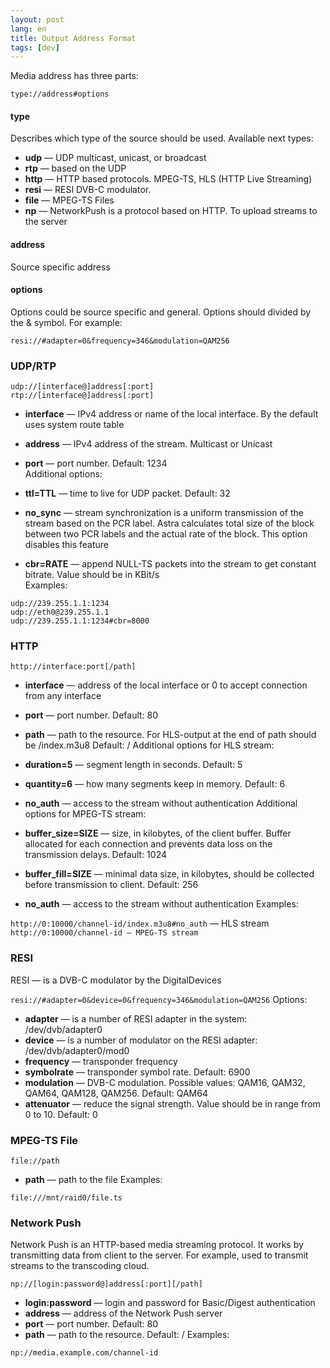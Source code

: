 ```yaml
---
layout: post
lang: en
title: Output Address Format
tags: [dev]
---
```

  
Media address has three parts:  

`type://address#options`  

<!-- more -->

#### type

Describes which type of the source should be used. Available next types:  

- **udp** — UDP multicast, unicast, or broadcast  
- **rtp** — based on the UDP  
- **http** — HTTP based protocols. MPEG-TS, HLS (HTTP Live Streaming)  
- **resi** — RESI DVB-C modulator. 
- **file** — MPEG-TS Files  
- **np** — NetworkPush is a protocol based on HTTP. To upload streams to the server  

#### address

Source specific address  

#### options

Options could be source specific and general. Options should divided by the & symbol. For example:  

`resi://#adapter=0&frequency=346&modulation=QAM256`  

### UDP/RTP

`udp://[interface@]address[:port]`  
`rtp://[interface@]address[:port]`  
- **interface** — IPv4 address or name of the local interface. By the default uses system route table  
- **address** — IPv4 address of the stream. Multicast or Unicast  
- **port** — port number. Default: 1234  
Additional options:

- **ttl=TTL** — time to live for UDP packet. Default: 32  
- **no_sync** — stream synchronization is a uniform transmission of the stream based on the PCR label. Astra calculates total size of the block between two PCR labels and the actual rate of the block. This option disables this feature
- **cbr=RATE** — append NULL-TS packets into the stream to get constant bitrate. Value should be in KBit/s  
Examples:  

`udp://239.255.1.1:1234`  
`udp://eth0@239.255.1.1`  
`udp://239.255.1.1:1234#cbr=8000`  

### HTTP

`http://interface:port[/path]`  
- **interface** — address of the local interface or 0 to accept connection from any interface
- **port** — port number. Default: 80
- **path** — path to the resource. For HLS-output at the end of path should be /index.m3u8 Default: /
Additional options for HLS stream:

- **duration=5** — segment length in seconds. Default: 5  
- **quantity=6** — how many segments keep in memory. Default: 6
- **no_auth** — access to the stream without authentication
Additional options for MPEG-TS stream:  

- **buffer_size=SIZE** — size, in kilobytes, of the client buffer. Buffer allocated for each connection and prevents data loss on the transmission delays. Default: 1024
- **buffer_fill=SIZE** — minimal data size, in kilobytes, should be collected before transmission to client. Default: 256
- **no_auth** — access to the stream without authentication
Examples:

`http://0:10000/channel-id/index.m3u8#no_auth` — HLS stream  
`http://0:10000/channel-id — MPEG-TS stream`  

### RESI

RESI — is a DVB-C modulator by the DigitalDevices

`resi://#adapter=0&device=0&frequency=346&modulation=QAM256`
Options:

- **adapter** — is a number of RESI adapter in the system: /dev/dvb/adapter0
- **device** — is a number of modulator on the RESI adapter: /dev/dvb/adapter0/mod0
- **frequency** — transponder frequency
- **symbolrate** — transponder symbol rate. Default: 6900
- **modulation** — DVB-C modulation. Possible values: QAM16, QAM32, QAM64, QAM128, QAM256. Default: QAM64
- **attenuator** — reduce the signal strength. Value should be in range from 0 to 10. Default: 0

### MPEG-TS File

`file://path`
- **path** — path to the file
Examples:

`file:///mnt/raid0/file.ts`

### Network Push

Network Push is an HTTP-based media streaming protocol. It works by transmitting data from client to the server. For example, used to transmit streams to the transcoding cloud.

`np://[login:password@]address[:port][/path]`
- **login:password** — login and password for Basic/Digest authentication
- **address** — address of the Network Push server
- **port** — port number. Default: 80
- **path** — path to the resource. Default: /
Examples:

`np://media.example.com/channel-id`

